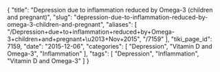 {
    "title": "Depression due to inflammation reduced by Omega-3 (children and pregnant)",
    "slug": "depression-due-to-inflammation-reduced-by-omega-3-children-and-pregnant",
    "aliases": [
        "/Depression+due+to+inflammation+reduced+by+Omega-3+children+and+pregnant+\u2013+Nov+2015",
        "/7159"
    ],
    "tiki_page_id": 7159,
    "date": "2015-12-06",
    "categories": [
        "Depression",
        "Vitamin D and Omega-3",
        "Inflammation"
    ],
    "tags": [
        "Depression",
        "Inflammation",
        "Vitamin D and Omega-3"
    ]
}